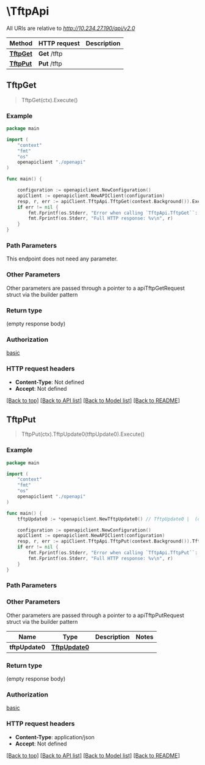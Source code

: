 # \TftpApi

All URIs are relative to *http://10.234.27.190/api/v2.0*

Method | HTTP request | Description
------------- | ------------- | -------------
[**TftpGet**](TftpApi.md#TftpGet) | **Get** /tftp | 
[**TftpPut**](TftpApi.md#TftpPut) | **Put** /tftp | 



## TftpGet

> TftpGet(ctx).Execute()



### Example

```go
package main

import (
    "context"
    "fmt"
    "os"
    openapiclient "./openapi"
)

func main() {

    configuration := openapiclient.NewConfiguration()
    apiClient := openapiclient.NewAPIClient(configuration)
    resp, r, err := apiClient.TftpApi.TftpGet(context.Background()).Execute()
    if err != nil {
        fmt.Fprintf(os.Stderr, "Error when calling `TftpApi.TftpGet``: %v\n", err)
        fmt.Fprintf(os.Stderr, "Full HTTP response: %v\n", r)
    }
}
```

### Path Parameters

This endpoint does not need any parameter.

### Other Parameters

Other parameters are passed through a pointer to a apiTftpGetRequest struct via the builder pattern


### Return type

 (empty response body)

### Authorization

[basic](../README.md#basic)

### HTTP request headers

- **Content-Type**: Not defined
- **Accept**: Not defined

[[Back to top]](#) [[Back to API list]](../README.md#documentation-for-api-endpoints)
[[Back to Model list]](../README.md#documentation-for-models)
[[Back to README]](../README.md)


## TftpPut

> TftpPut(ctx).TftpUpdate0(tftpUpdate0).Execute()





### Example

```go
package main

import (
    "context"
    "fmt"
    "os"
    openapiclient "./openapi"
)

func main() {
    tftpUpdate0 := *openapiclient.NewTftpUpdate0() // TftpUpdate0 |  (optional)

    configuration := openapiclient.NewConfiguration()
    apiClient := openapiclient.NewAPIClient(configuration)
    resp, r, err := apiClient.TftpApi.TftpPut(context.Background()).TftpUpdate0(tftpUpdate0).Execute()
    if err != nil {
        fmt.Fprintf(os.Stderr, "Error when calling `TftpApi.TftpPut``: %v\n", err)
        fmt.Fprintf(os.Stderr, "Full HTTP response: %v\n", r)
    }
}
```

### Path Parameters



### Other Parameters

Other parameters are passed through a pointer to a apiTftpPutRequest struct via the builder pattern


Name | Type | Description  | Notes
------------- | ------------- | ------------- | -------------
 **tftpUpdate0** | [**TftpUpdate0**](TftpUpdate0.md) |  | 

### Return type

 (empty response body)

### Authorization

[basic](../README.md#basic)

### HTTP request headers

- **Content-Type**: application/json
- **Accept**: Not defined

[[Back to top]](#) [[Back to API list]](../README.md#documentation-for-api-endpoints)
[[Back to Model list]](../README.md#documentation-for-models)
[[Back to README]](../README.md)

